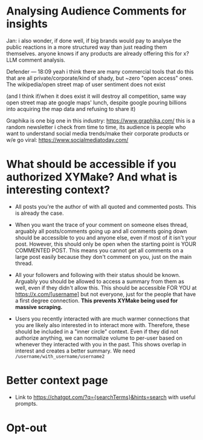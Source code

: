 # Analysing Audience Comments for insights

Jan: i also wonder, if done well, if big brands would pay to analyse the public reactions in a more structured way than just reading them themselves. anyone knows if any products are already offering this for x? LLM comment analysis.

Defender — 18:09
yeah i think there are many commercial tools that do this that are all private/corporate/kind of shady, but ~zero "open access" ones. The wikipedia/open street map of user sentiment does not exist

(and I think if/when it does exist it will destroy all competition, same way open street map ate google maps' lunch, despite google pouring billions into acquiring the map data and refusing to share it)

Graphika is one big one in this industry: https://www.graphika.com/
this is a random newsletter i check from time to time, its audience is people who want to understand social media trends/make their corporate products or w/e go viral: https://www.socialmediatoday.com/

# What should be accessible if you authorized XYMake? And what is interesting context?

- All posts you're the author of with all quoted and commented posts. This is already the case.

- When you want the trace of your comment on someone elses thread, arguably all posts/comments going up and all comments going down should be accessible to you and anyone else, even if most of it isn't your post. However, this should only be open when the starting point is YOUR COMMENTED POST. This means you cannot get all comments on a large post easily because they don't comment on you, just on the main thread.

- All your followers and following with their status should be known. Arguably you should be allowed to access a summary from them as well, even if they didn't allow this. This should be accessible FOR YOU at https://x.com/[username] but not everyone, just for the people that have a first degree connection. **This prevents XYMake being used for massive scraping.**

- Users you recently interacted with are much warmer connections that you are likely also interested in to interact more with. Therefore, these should be included in a "inner circle" context. Even if they did not authorize anything, we can normalize volume to per-user based on whenever they interacted with you in the past. This shows overlap in interest and creates a better summary. We need `/username/with_username/username2`

# Better context page

- Link to https://chatgpt.com/?q={searchTerms}&hints=search with useful prompts.

# Opt-out
